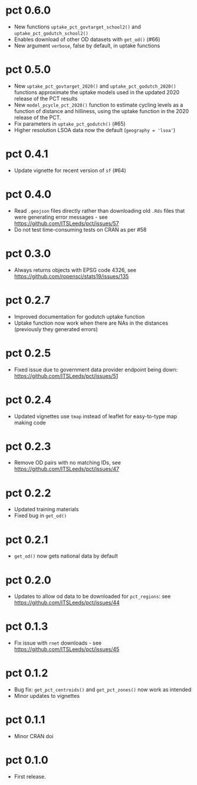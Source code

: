 # pct 0.6.0

- New functions `uptake_pct_govtarget_school2()` and `uptake_pct_godutch_school2()`
- Enables download of other OD datasets with `get_od()` (#66)
- New argument `verbose`, false by default, in uptake functions

# pct 0.5.0

- New `uptake_pct_govtarget_2020()` and `uptake_pct_godutch_2020()` functions approximate the uptake models used in the updated 2020 release of the PCT results
- New `model_pcycle_pct_2020()` function to estimate cycling levels as a function of distance and hilliness, using the uptake function in the 2020 release of the PCT.
- Fix parameters in `uptake_pct_godutch()` (#65)
- Higher resolution LSOA data now the default (`geography = 'lsoa'`)

# pct 0.4.1

- Update vignette for recent version of `sf` (#64)

# pct 0.4.0

- Read `.geojson` files directly rather than downloading old `.Rds` files that were generating error messages - see https://github.com/ITSLeeds/pct/issues/57
- Do not test time-consuming tests on CRAN as per #58

# pct 0.3.0

- Always returns objects with EPSG code 4326, see https://github.com/ropensci/stats19/issues/135

# pct 0.2.7

- Improved documentation for godutch uptake function
- Uptake function now work when there are NAs in the distances (previously they generated errors)

# pct 0.2.5

- Fixed issue due to government data provider endpoint being down: https://github.com/ITSLeeds/pct/issues/51

# pct 0.2.4

- Updated vignettes use `tmap` instead of leaflet for easy-to-type map making code

# pct 0.2.3

- Remove OD pairs with no matching IDs, see https://github.com/ITSLeeds/pct/issues/47

# pct 0.2.2

- Updated training materials
- Fixed bug in `get_od()`

# pct 0.2.1

- `get_od()` now gets national data by default

# pct 0.2.0

- Updates to allow od data to be downloaded for `pct_regions`: see https://github.com/ITSLeeds/pct/issues/44

# pct 0.1.3

- Fix issue with `rnet` downloads - see https://github.com/ITSLeeds/pct/issues/45

# pct 0.1.2

- Bug fix: `get_pct_centroids()` and `get_pct_zones()` now work as intended
- Minor updates to vignettes

# pct 0.1.1
- Minor CRAN doi

# pct 0.1.0
* First release.
